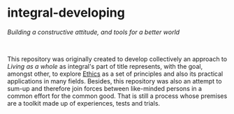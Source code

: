 # integral-developing
<i>Building a constructive attitude, and tools for a better world</i>

&nbsp;

This repository was originally created to develop collectively an approach to *Living as a whole* as integral's part of title represents, with the goal, amongst other, to explore  <a href="https://github.com/IntegralDevs/integral-developing/blob/master/ethics.md">Ethics</a> as a set of principles and also its practical applications in many fields. Besides, this repository was also an attempt to sum-up and therefore join forces between like-minded persons in a common effort for the common good. That is still a process whose premises are a toolkit made up of experiences, tests and trials.
